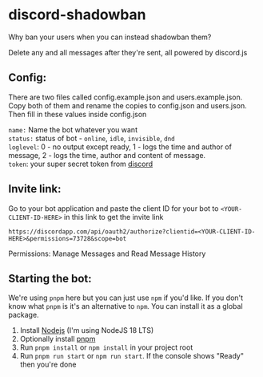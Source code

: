 # discord-shadowban

Why ban your users when you can instead shadowban them?

Delete any and all messages after they're sent, all powered by discord.js

## Config: 
There are two files called config.example.json and users.example.json. Copy both of them and rename the copies to config.json and users.json. Then fill in these values inside config.json

 `name:` Name the bot whatever you want  
 `status:` status of bot - `online`, `idle`, `invisible`, `dnd`  
 `loglevel`: 0 - no output except ready, 1 - logs the time and author of message, 2 - logs the time, author and content of message.  
 `token`: your super secret token from [discord](https://discordapp.com/developers/applications/)  

## Invite link:
Go to your bot application and paste the client ID for your bot to `<YOUR-CLIENT-ID-HERE>` in this link to get the invite link

`https://discordapp.com/api/oauth2/authorize?clientid=<YOUR-CLIENT-ID-HERE>&permissions=73728&scope=bot`

Permissions:
Manage Messages and Read Message History

## Starting the bot:
We're using `pnpm` here but you can just use `npm` if you'd like. If you don't know what `pnpm` is it's an alternative to `npm`. You can install it as a global package.

1. Install [Nodejs](https://nodejs.org/en) (I'm using NodeJS 18 LTS)
2. Optionally install [pnpm](https://pnpm.io/installation#using-npm)
3. Run `pnpm install` or `npm install` in your project root
4. Run `pnpm run start` or `npm run start`. If the console shows "Ready" then you're done